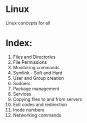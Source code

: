 # Linux
Linux concepts for all

# Index:

1. Files and Directories
2. File Permissions
3. Monitoring commands
4. Symlink - Soft and Hard
5. User and Group creation
6. Sudoers
7. Package management
8. Services
9. Copying files to and from servers
10. Exit codes and redirection
11. Inode numbers
12. Networking commands
